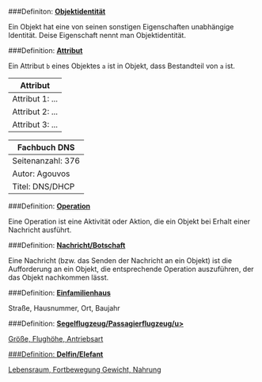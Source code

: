 ###Definiton: **<u>Objektidentität</u>**

Ein Objekt hat eine von seinen sonstigen Eigenschaften unabhängige Identität.
Deise Eigenschaft nennt man Objektidentität.

###Definition: **<u>Attribut</u>**

Ein Attribut `b` eines Objektes `a` ist in Objekt, dass Bestandteil von `a` ist.

| Attribut |
|---|
| Attribut 1: ... |
| Attribut 2: ... |
| Attribut 3: ... |

| Fachbuch DNS |
|---|
| Seitenanzahl: 376 |
| Autor: Agouvos |
| Titel: DNS/DHCP |

###Definition: **<u>Operation</u>**

Eine Operation ist eine Aktivität oder Aktion, die ein Objekt bei Erhalt einer Nachricht ausführt.

###Definition: **<u>Nachricht/Botschaft</u>**

Eine Nachricht (bzw. das Senden der Nachricht an ein Objekt) ist die Aufforderung an ein Objekt, die entsprechende Operation auszuführen, der das Objekt nachkommen lässt.

###Definition: **<u>Einfamilienhaus</u>**

Straße, Hausnummer, Ort, Baujahr

###Definition: **<u>Segelflugzeug/Passagierflugzeug/u>**

Größe, Flughöhe, Antriebsart

###Definition: **<u>Delfin/Elefant</u>**

Lebensraum, Fortbewegung Gewicht, Nahrung
